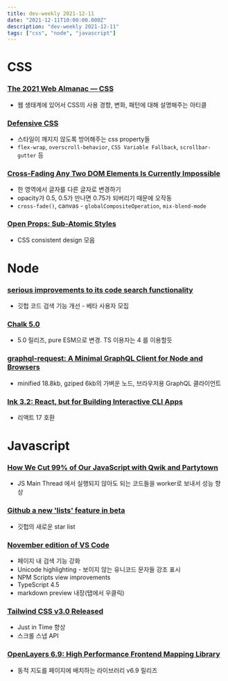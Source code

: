 ```yaml
---
title: dev-weekly 2021-12-11
date: "2021-12-11T10:00:00.000Z"
description: "dev-weekly 2021-12-11"
tags: ["css", "node", "javascript"]
---
```


# CSS

### **[The 2021 Web Almanac — CSS](https://almanac.httparchive.org/en/2021/css)**

- 웹 생태계에 있어서 CSS의 사용 경향, 변화, 패턴에 대해 설명해주는 아티클

### **[Defensive CSS](https://ishadeed.com/article/defensive-css/)**

- 스타일이 깨지지 않도록 방어해주는 css property들
- `flex-wrap`, `overscroll-behavior`, `CSS Variable Fallback`, `scrollbar-gutter` 등

### **[Cross-Fading Any Two DOM Elements Is Currently Impossible](https://jakearchibald.com/2021/dom-cross-fade)**

- 한 영역에서 글자를 다른 글자로 변경하기
- opacity가 0.5, 0.5가 만나면 0.75가 되버리기 때문에 오작동
- `cross-fade()`, canvas - `globalCompositeOperation`, `mix-blend-mode`

### **[Open Props: Sub-Atomic Styles](https://open-props.style/)**

- CSS consistent design 모음

# Node

### **[serious improvements to its code search functionality](https://github.blog/2021-12-08-improving-github-code-search/)**

- 깃헙 코드 검색 기능 개선 - 베타 사용자 모집

### **[Chalk 5.0](https://github.com/chalk/chalk/releases/tag/v5.0.0)**

- 5.0 릴리즈, pure ESM으로 변경. TS 이용자는 4 를 이용할듯

### **[graphql-request: A Minimal GraphQL Client for Node and Browsers](https://github.com/prisma-labs/graphql-request)**

- minified 18.8kb, gziped 6kb의 가벼운 노드, 브라우저용 GraphQL 클라이언트

### **[Ink 3.2: React, but for Building Interactive CLI Apps](https://github.com/vadimdemedes/ink/releases/tag/v3.2.0)**

- 리액트 17 호환

# Javascript

### **[How We Cut 99% of Our JavaScript with Qwik and Partytown](https://javascriptweekly.com/link/117441/4e4af8cb63)**

- JS Main Thread 에서 실행되지 않아도 되는 코드들을 worker로 보내서 성능 향상

### [**Github a new 'lists' feature in beta**](https://github.blog/changelog/2021-12-09-lists-are-now-available-as-a-public-beta/)

- 깃헙의 새로운 star list

### **[November edition of VS Code](https://code.visualstudio.com/updates/v1_63)**

- 페이지 내 검색 기능 강화
- Unicode highlighting - 보이지 않는 유니코드 문자들 강조 표시
- NPM Scripts view improvements
- TypeScript 4.5
- markdown preview 내장(탭에서 우클릭)

### **[Tailwind CSS v3.0 Released](https://tailwindcss.com/blog/tailwindcss-v3)**

- Just in Time 향상
- 스크롤 스냅 API

### **[OpenLayers 6.9: High Performance Frontend Mapping Library](https://github.com/openlayers/openlayers/releases/tag/v6.9.0)**

- 동적 지도를 페이지에 배치하는 라이브러리 v6.9 릴리즈